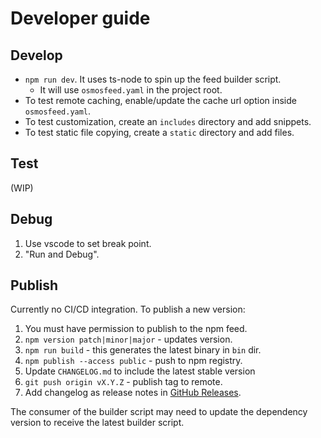 # Developer guide

## Develop

- `npm run dev`. It uses ts-node to spin up the feed builder script.
  - It will use `osmosfeed.yaml` in the project root.
- To test remote caching, enable/update the cache url option inside `osmosfeed.yaml`.
- To test customization, create an `includes` directory and add snippets.
- To test static file copying, create a `static` directory and add files.

## Test

(WIP)

## Debug

1. Use vscode to set break point.
2. "Run and Debug".

## Publish

Currently no CI/CD integration. To publish a new version:

1. You must have permission to publish to the npm feed.
2. `npm version patch|minor|major` - updates version.
3. `npm run build` - this generates the latest binary in `bin` dir.
4. `npm publish --access public` - push to npm registry.
5. Update `CHANGELOG.md` to include the latest stable version
6. `git push origin vX.Y.Z` - publish tag to remote.
7. Add changelog as release notes in [GitHub Releases](https://github.com/osmoscraft/osmosfeed/tags).

The consumer of the builder script may need to update the dependency version to receive the latest builder script.
